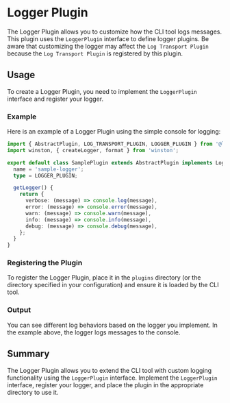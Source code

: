 # Logger Plugin

The Logger Plugin allows you to customize how the CLI tool logs messages.
This plugin uses the `LoggerPlugin` interface to define logger plugins.
Be aware that customizing the logger may affect the `Log Transport Plugin` because the `Log Transport Plugin` is registered by this plugin.

## Usage

To create a Logger Plugin, you need to implement the `LoggerPlugin` interface and register your logger.

### Example

Here is an example of a Logger Plugin using the simple console for logging:

```typescript
import { AbstractPlugin, LOG_TRANSPORT_PLUGIN, LOGGER_PLUGIN } from '@letrun/core';
import winston, { createLogger, format } from 'winston';

export default class SamplePlugin extends AbstractPlugin implements LoggerPlugin {
  name = 'sample-logger';
  type = LOGGER_PLUGIN;

  getLogger() {
    return {
      verbose: (message) => console.log(message),
      error: (message) => console.error(message),
      warn: (message) => console.warn(message),
      info: (message) => console.info(message),
      debug: (message) => console.debug(message),
    };
  }
}
```

### Registering the Plugin

To register the Logger Plugin, place it in the `plugins` directory (or the directory specified in your configuration) and ensure it is loaded by the CLI tool.

### Output

You can see different log behaviors based on the logger you implement. In the example above, the logger logs messages to the console.

## Summary

The Logger Plugin allows you to extend the CLI tool with custom logging functionality using the `LoggerPlugin` interface. Implement the `LoggerPlugin` interface, register your logger, and place the plugin in the appropriate directory to use it.

